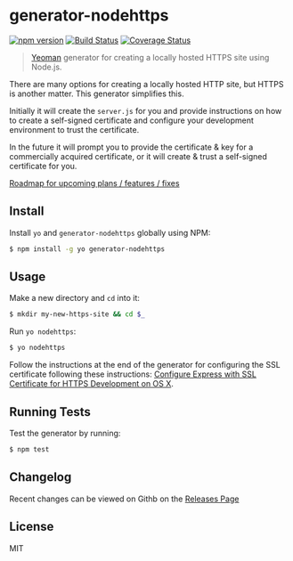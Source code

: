# generator-nodehttps 

[![npm version](https://badge.fury.io/js/generator-nodehttps.svg)](http://badge.fury.io/js/generator-nodehttps) [![Build Status](https://secure.travis-ci.org/andrewconnell/generator-nodehttps.png?branch=master)](https://travis-ci.org/andrew/generator-nodehttps) [![Coverage Status](https://coveralls.io/repos/andrewconnell/generator-nodehttps/badge.svg?branch=master&service=github)](https://coveralls.io/github/andrewconnell/generator-nodehttps?branch=master)

> [Yeoman](http://yeoman.io) generator for creating a locally hosted HTTPS site using Node.js.

There are many options for creating a locally hosted HTTP site, but HTTPS is another matter. This generator simplifies this. 

Initially it will create the `server.js` for you and provide instructions on how to create a self-signed certificate and configure your development environment to trust the certificate.

In the future it will prompt you to provide the certificate & key for a commercially acquired certificate, or it will create & trust a self-signed certificate for you. 

[Roadmap for upcoming plans / features / fixes](https://github.com/andrewconnell/generator-nodehttps/issues/1)

## Install
Install `yo` and `generator-nodehttps` globally using NPM:

```bash
$ npm install -g yo generator-nodehttps
```

## Usage

Make a new directory and `cd` into it:

```bash
$ mkdir my-new-https-site && cd $_
```

Run `yo nodehttps`:

```bash
$ yo nodehttps
```

Follow the instructions at the end of the generator for configuring the SSL certificate following these instructions: [Configure Express with SSL Certificate for HTTPS Development on OS X](docs/setup-https.md).

## Running Tests

Test the generator by running:

```bash
$ npm test
```

## Changelog

Recent changes can be viewed on Githb on the [Releases Page](https://github.com/andrewconnell/generator-nodehttps/releases)

## License

MIT